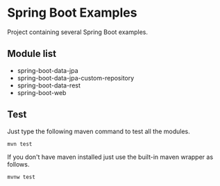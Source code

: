 # Spring Boot Examples

Project containing several Spring Boot examples.

## Module list

* spring-boot-data-jpa
* spring-boot-data-jpa-custom-repository
* spring-boot-data-rest
* spring-boot-web

## Test

Just type the following maven command to test all the modules.

```
mvn test
```

If you don't have maven installed just use the built-in maven wrapper as follows.
```
mvnw test
```
